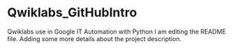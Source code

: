 # Qwiklabs_GitHubIntro
Qwiklabs use in Google IT Automation with Python
I am editing the README file. Adding some more details about the project description.
